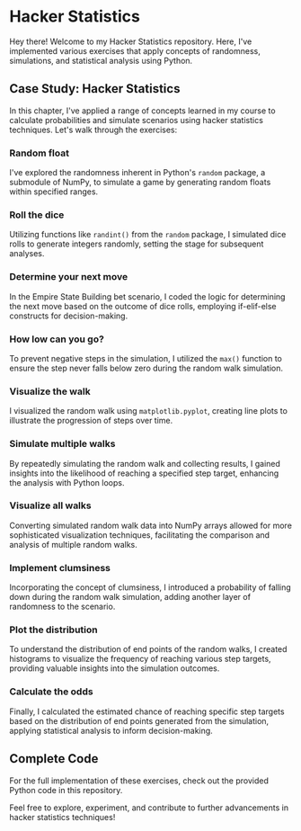 # Hacker Statistics

Hey there! Welcome to my Hacker Statistics repository. Here, I've implemented various exercises that apply concepts of randomness, simulations, and statistical analysis using Python.

## Case Study: Hacker Statistics

In this chapter, I've applied a range of concepts learned in my course to calculate probabilities and simulate scenarios using hacker statistics techniques. Let's walk through the exercises:

### Random float

I've explored the randomness inherent in Python's `random` package, a submodule of NumPy, to simulate a game by generating random floats within specified ranges.

### Roll the dice

Utilizing functions like `randint()` from the `random` package, I simulated dice rolls to generate integers randomly, setting the stage for subsequent analyses.

### Determine your next move

In the Empire State Building bet scenario, I coded the logic for determining the next move based on the outcome of dice rolls, employing if-elif-else constructs for decision-making.

### How low can you go?

To prevent negative steps in the simulation, I utilized the `max()` function to ensure the step never falls below zero during the random walk simulation.

### Visualize the walk

I visualized the random walk using `matplotlib.pyplot`, creating line plots to illustrate the progression of steps over time.

### Simulate multiple walks

By repeatedly simulating the random walk and collecting results, I gained insights into the likelihood of reaching a specified step target, enhancing the analysis with Python loops.

### Visualize all walks

Converting simulated random walk data into NumPy arrays allowed for more sophisticated visualization techniques, facilitating the comparison and analysis of multiple random walks.

### Implement clumsiness

Incorporating the concept of clumsiness, I introduced a probability of falling down during the random walk simulation, adding another layer of randomness to the scenario.

### Plot the distribution

To understand the distribution of end points of the random walks, I created histograms to visualize the frequency of reaching various step targets, providing valuable insights into the simulation outcomes.

### Calculate the odds

Finally, I calculated the estimated chance of reaching specific step targets based on the distribution of end points generated from the simulation, applying statistical analysis to inform decision-making.

## Complete Code

For the full implementation of these exercises, check out the provided Python code in this repository.

Feel free to explore, experiment, and contribute to further advancements in hacker statistics techniques!

